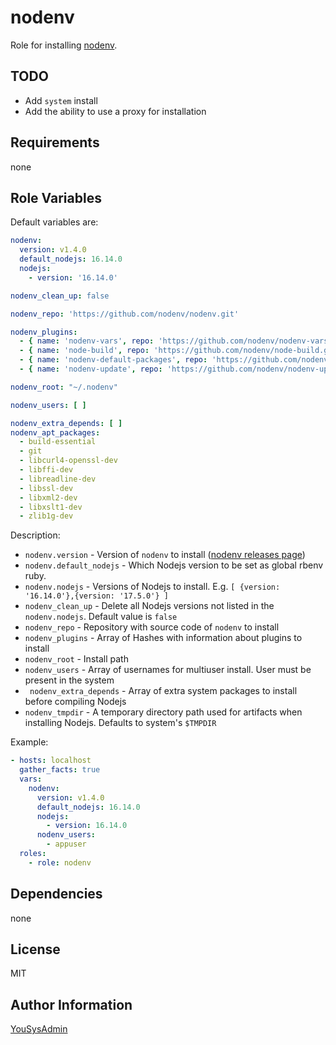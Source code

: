 nodenv
========

Role for installing [nodenv](https://github.com/nodenv/nodenv).

TODO
------------

- Add `system` install
- Add the ability to use a proxy for installation

Requirements
------------

none

Role Variables
--------------

Default variables are:

```yaml
nodenv:
  version: v1.4.0
  default_nodejs: 16.14.0
  nodejs:
    - version: '16.14.0'

nodenv_clean_up: false

nodenv_repo: 'https://github.com/nodenv/nodenv.git'

nodenv_plugins:
  - { name: 'nodenv-vars', repo: 'https://github.com/nodenv/nodenv-vars.git', version: 'master' }
  - { name: 'node-build', repo: 'https://github.com/nodenv/node-build.git', version: 'master' }
  - { name: 'nodenv-default-packages', repo: 'https://github.com/nodenv/nodenv-default-packages.git', version: 'master' }
  - { name: 'nodenv-update', repo: 'https://github.com/nodenv/nodenv-update.git', version: 'master' }

nodenv_root: "~/.nodenv"

nodenv_users: [ ]

nodenv_extra_depends: [ ]
nodenv_apt_packages:
  - build-essential
  - git
  - libcurl4-openssl-dev
  - libffi-dev
  - libreadline-dev
  - libssl-dev
  - libxml2-dev
  - libxslt1-dev
  - zlib1g-dev
```

Description:

- ` nodenv.version ` - Version of `nodenv` to
  install ([nodenv releases page](https://github.com/nodenv/nodenv/releases))
- ` nodenv.default_nodejs ` - Which Nodejs version to be set as global rbenv ruby.
- ` nodenv.nodejs ` - Versions of Nodejs to install. E.g. `[ {version: '16.14.0'},{version: '17.5.0'} ]`
- ` nodenv_clean_up ` - Delete all Nodejs versions not listed in the `nodenv.nodejs`. Default value is `false`
- ` nodenv_repo ` - Repository with source code of `nodenv` to install
- ` nodenv_plugins ` - Array of Hashes with information about plugins to install
- ` nodenv_root ` - Install path
- ` nodenv_users ` - Array of usernames for multiuser install. User must be present in the system
- ` nodenv_extra_depends` - Array of extra system packages to install before compiling Nodejs
- ` nodenv_tmpdir ` - A temporary directory path used for artifacts when installing Nodejs. Defaults to
  system's `$TMPDIR`

Example:

```yaml
- hosts: localhost
  gather_facts: true
  vars:
    nodenv:
      version: v1.4.0
      default_nodejs: 16.14.0
      nodejs:
        - version: 16.14.0
      nodenv_users:
        - appuser
  roles:
    - role: nodenv
```

Dependencies
------------

none

License
-------

MIT

Author Information
------------------

[YouSysAdmin](http://github.com/YouSysAdmin)
